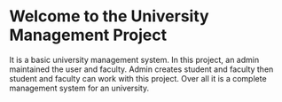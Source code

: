 # Welcome to the University Management Project

It is a basic university management system. In this project, an admin maintained the user and faculty. Admin creates student and faculty then student and faculty can work with this project. Over all it is a complete management system for an university.
